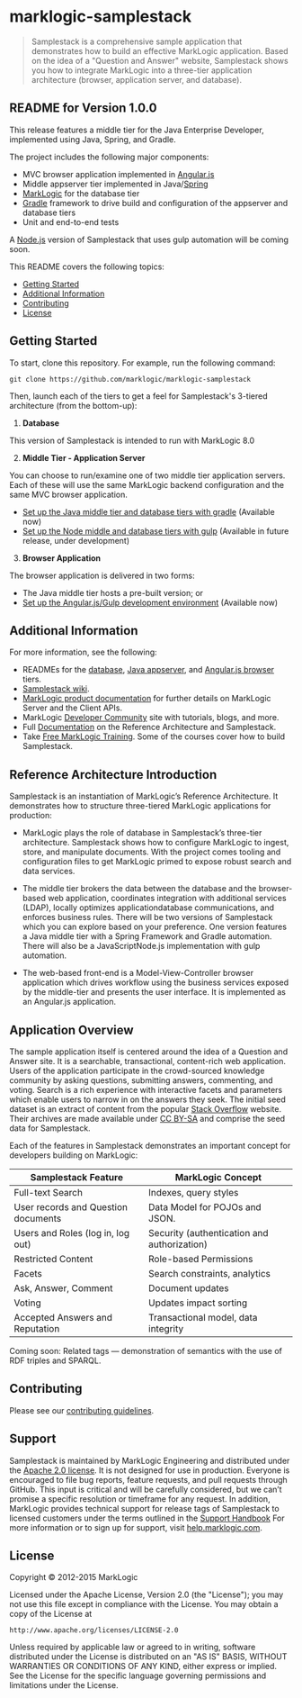 # marklogic-samplestack


<!--


NO TRAVIS badge until things start to settle down in e2e tests

***********************************************************************
REMEMBER to change the branch name in this code when preparing releases
***********************************************************************
<div>
<a target="_blank" href="https://travis-ci.org/marklogic/marklogic-samplestack">
  <img hspace="15" align="right" src="https://travis-ci.org/marklogic/marklogic-samplestack.svg"></img>
</a>
</div>
<div/>

-->

> Samplestack is a comprehensive sample application that demonstrates how to build an effective MarkLogic application.  Based on the idea of a "Question and Answer" website, Samplestack shows you how to integrate MarkLogic into a three-tier application architecture (browser, application server, and database).

## README for Version 1.0.0


This release features a middle tier for the Java Enterprise Developer, implemented using Java, Spring, and Gradle.

The project includes the following major components:
* MVC browser application implemented in [Angular.js](https://angularjs.org)
* Middle appserver tier implemented in Java/[Spring](http://projects.spring.io/spring-framework/)
* [MarkLogic](http://www.marklogic.com/) for the database tier
* [Gradle](http://www.gradle.org/) framework to drive build and configuration of the appserver and database tiers
* Unit and end-to-end tests

A [Node.js](http://nodejs.org/) version of Samplestack that uses gulp automation will be coming soon.

This README covers the following topics:
* [Getting Started](#getting-started)
* [Additional Information](#additional-information)
* [Contributing](#contributing)
* [License](#license)

## Getting Started

To start, clone this repository. For example, run the following command:  

```
git clone https://github.com/marklogic/marklogic-samplestack
```

Then, launch each of the tiers to get a feel for Samplestack's 3-tiered architecture (from the bottom-up):

1) **Database**

This version of Samplestack is intended to run with MarkLogic 8.0

2) **Middle Tier - Application Server**

You can choose to run/examine one of two middle tier application servers.  Each of these will use the same MarkLogic backend configuration and the same MVC browser application.

* [Set up the Java middle tier and database tiers with gradle](appserver/java-spring/README.md)  (Available now)
* [Set up the Node middle and database tiers with gulp](appserver/node-express/README.md) (Available in future release, under development)

3) **Browser Application**

The browser application is delivered in two forms:

* The Java middle tier hosts a pre-built version; or
* [Set up the Angular.js/Gulp development environment](browser/README.md) (Available now)

## Additional Information
For more information, see the following:
* READMEs for the [database](database/README.md), [Java appserver](appserver/java-spring/README.md), and [Angular.js browser](browser/README.md) tiers.
* [Samplestack wiki](https://github.com/marklogic/marklogic-samplestack/wiki).
* [MarkLogic product documentation](http://docs.marklogic.com) for further details on MarkLogic Server and the Client APIs.
* MarkLogic [Developer Community](http://developer.marklogic.com/) site with tutorials, blogs, and more.
* Full [Documentation](http://docs.marklogic.com/guide/ref-arch) on the Reference Architecture and Samplestack.
* Take [Free MarkLogic Training](http://www.marklogic.com/services/training).
Some of the courses cover how to build Samplestack.

## Reference Architecture Introduction

Samplestack is an instantiation of MarkLogic’s Reference Architecture. It demonstrates how to structure three-tiered MarkLogic applications for production:

* MarkLogic plays the role of database in Samplestack’s three-tier architecture. Samplestack shows how to configure MarkLogic to ingest, store, and manipulate documents. With the project comes tooling and configuration files to get MarkLogic primed to expose robust search and data services.

* The middle tier brokers the data between the database and the browser-based web application, coordinates integration with additional services (LDAP), locally optimizes applicationdatabase communications, and enforces business rules. There will be two versions of Samplestack which you can explore based on your preference. One version features a Java middle tier with a Spring Framework and Gradle automation. There will also be a JavaScriptNode.js implementation with gulp automation.

* The web-based front-end is a Model-View-Controller browser application which drives workflow using the business services exposed by the middle-tier and presents the user interface. It is implemented as an Angular.js application.

## Application Overview

The sample application itself is centered around the idea of a Question and Answer site. It is a searchable, transactional, content-rich web application. Users of the application participate in the crowd-sourced knowledge community by asking questions, submitting answers, commenting, and voting. Search is a rich experience with interactive facets and parameters which enable users to narrow in on the answers they seek. The initial seed dataset is an extract of content from the popular [Stack Overflow](http://stackoverflow.com) website.  Their archives are made available under [CC BY-SA](http://creativecommons.org/licenses/by-sa/3.0/) and comprise the seed data for Samplestack.

Each of the features in Samplestack demonstrates an important concept for developers building on MarkLogic:

Samplestack Feature | MarkLogic Concept
------------ | -------------
Full-text Search | Indexes, query styles
User records and Question documents | Data Model for POJOs and JSON.
Users and Roles (log in, log out) | Security (authentication and authorization)
Restricted Content | Role-based Permissions
Facets | Search constraints, analytics
Ask, Answer, Comment | Document updates
Voting | Updates impact sorting
Accepted Answers and Reputation | Transactional model, data integrity

Coming soon: Related tags — demonstration of semantics with the use of RDF triples and SPARQL.

## Contributing

Please see our [contributing guidelines](./CONTRIBUTING.md).

## Support

Samplestack is maintained by MarkLogic Engineering and distributed under the
[Apache 2.0 license](http://www.apache.org/licenses/LICENSE-2.0). It is not
designed for use in production. Everyone is encouraged to file bug reports,
feature requests, and pull requests through GitHub. This input is critical and
will be carefully considered, but we can’t promise a specific resolution or
timeframe for any request. In addition, MarkLogic provides technical support
for release tags of Samplestack to licensed customers under the terms outlined
in the [Support
Handbook](http://www.marklogic.com/files/Mark_Logic_Support_Handbook.pdf) For
more information or to sign up for support, visit
[help.marklogic.com](http://help.marklogic.com).

## License

Copyright © 2012-2015 MarkLogic

Licensed under the Apache License, Version 2.0 (the "License");
you may not use this file except in compliance with the License.
You may obtain a copy of the License at

    http://www.apache.org/licenses/LICENSE-2.0

Unless required by applicable law or agreed to in writing, software
distributed under the License is distributed on an "AS IS" BASIS,
WITHOUT WARRANTIES OR CONDITIONS OF ANY KIND, either express or implied.
See the License for the specific language governing permissions and
limitations under the License.
